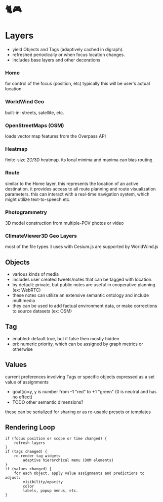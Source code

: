 # 🐈🎮

# Layers
 * yield Objects and Tags (adaptively cached in digraph).  
 * refreshed periodically or when focus location changes.
 * includes base layers and other decorations

### Home
for control of the focus (position, etc)
typically this will be user's actual location.

### WorldWind Geo
built-in: streets, satellite, etc.

### OpenStreetMaps (OSM)
loads vector map features from the Overpass API 

### Heatmap
finite-size 2D/3D heatmap.
its local minima and maxima can bias routing.

### Route
similar to the Home layer, this represents the location of an active destination.
it provides access to all route planning and route visualization parameters.
this can interact with a real-time navigation system, which might utilize text-to-speech etc.

### Photogrammetry
3D model construction from multiple-POV photos or video

### ClimateViewer3D Geo Layers
most of the file types it uses with Cesium.js are supported by WorldWind.js

## Objects
 * various kinds of media
 * includes user created tweets/notes that can be tagged with location.  
 * by default: private, but public notes are useful in cooperative planning.  (ex: WebRTC)
 * these notes can utilize an extensive semantic ontology and include multimedia
 * they can be used to add factual environment data, or make corrections to source datasets (ex: OSM) 

## Tag
 * enabled: default true, but if false then mostly hidden
 * pri: numeric priority, which can be assigned by graph metrics or otherwise

## Values
current preferences involving Tags or specific objects
expressed as a set value of assignments
 * goal(x)=y, y is number from -1 "red" to +1 "green" (0 is neutral and has no effect)
 * TODO other semantic dimensions?
 
these can be serialized for sharing or as re-usable presets or templates

    
## Rendering Loop
```
if (focus position or scope or time changed) {
    refresh layers
}
if (tags changed) {
    re-render tag widgets
        adaptive hierarchical menu (DOM elements)
}
if (values changed) {
    for each Object, apply value assignments and predictions to adjust:
        visibility/opacity
        color
        labels, popup menus, etc.       
}
```       
    